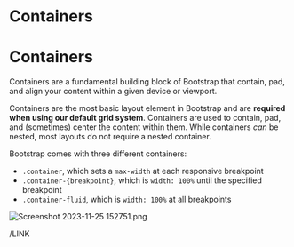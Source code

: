 # Containers

# **Containers**

Containers are a fundamental building block of Bootstrap that contain, pad, and align your content within a given device or viewport.

Containers are the most basic layout element in Bootstrap and are **required when using our default grid system**. Containers are used to contain, pad, and (sometimes) center the content within them. While containers *can* be nested, most layouts do not require a nested container.

Bootstrap comes with three different containers:

- `.container`, which sets a `max-width` at each responsive breakpoint
- `.container-{breakpoint}`, which is `width: 100%` until the specified breakpoint
- `.container-fluid`, which is `width: 100%` at all breakpoints

![Screenshot 2023-11-25 152751.png](Containers%20fe4d169a907e4e6f98df03123e87bf9a/Screenshot_2023-11-25_152751.png)

/LINK
